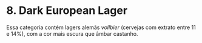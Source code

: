 # 8. Dark European Lager

Essa categoria contém lagers alemãs *vollbier* (cervejas com extrato entre 11 e 14%), com a cor mais escura que âmbar castanho.
